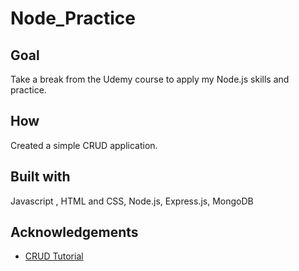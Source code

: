 # Node_Practice
## Goal
Take a break from the Udemy course to apply my Node.js skills and practice.

## How 
Created a simple CRUD application.

## Built with 
Javascript , HTML and CSS, Node.js,  Express.js, MongoDB 

## Acknowledgements
* [CRUD Tutorial ](https://zellwk.com/blog/crud-express-mongodb/)
